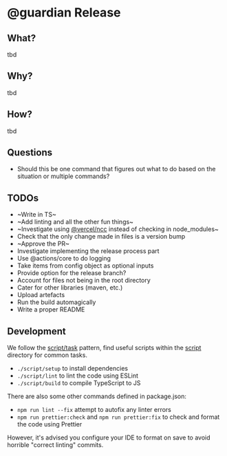 # @guardian Release

## What?

tbd

## Why?

tbd

## How?

tbd

## Questions

-   Should this be one command that figures out what to do based on the situation or multiple commands?

## TODOs

-   ~Write in TS~
-   ~Add linting and all the other fun things~
-   ~Investigate using [@vercel/ncc](https://github.com/vercel/ncc) instead of checking in node_modules~
-   Check that the only change made in files is a version bump
-   ~Approve the PR~
-   Investigate implementing the release process part
-   Use @actions/core to do logging
-   Take items from config object as optional inputs
-   Provide option for the release branch?
-   Account for files not being in the root directory
-   Cater for other libraries (maven, etc.)
-   Upload artefacts
-   Run the build automagically
-   Write a proper README

## Development

We follow the [script/task](https://github.com/github/scripts-to-rule-them-all) pattern, find useful scripts within the [script](https://github.com/guardian/release-action/blob/main/script) directory for common tasks.

-   `./script/setup` to install dependencies
-   `./script/lint` to lint the code using ESLint
-   `./script/build` to compile TypeScript to JS

There are also some other commands defined in package.json:

-   `npm run lint --fix` attempt to autofix any linter errors
-   `npm run prettier:check` and `npm run prettier:fix` to check and format the code using Prettier

However, it's advised you configure your IDE to format on save to avoid horrible "correct linting" commits.
